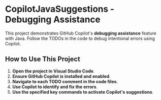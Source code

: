 # CopilotJavaSuggestions - Debugging Assistance

This project demonstrates GitHub Copilot's **debugging assistance** feature with Java. Follow the TODOs in the code to debug intentional errors using Copilot.

## How to Use This Project

1. **Open the project in Visual Studio Code**.
2. **Ensure GitHub Copilot is installed and enabled**.
3. **Navigate to each TODO comment in the code files**.
4. **Use Copilot to identify and fix the errors**.
5. **Use the specified key commands to activate Copilot's suggestions**.


